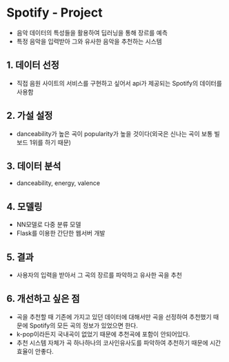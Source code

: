 # Spotify - Project
   * 음악 데이터의 특성들을 활용하여 딥러닝을 통해 장르를 예측
   * 특정 음악을 입력받아 그와 유사한 음악을 추천하는 시스템
## 1. 데이터 선정 
   * 직접 음원 사이트의 서비스를 구현하고 싶어서 api가 제공되는 Spotify의 데이터를 사용함
## 2. 가설 설정
   * danceability가 높은 곡이 popularity가 높을 것이다(외국은 신나는 곡이 보통 빌보드 1위를 하기 때문)
## 3. 데이터 분석
   * danceability, energy, valence
## 4. 모델링
   * NN모델로 다중 분류 모델
   * Flask를 이용한 간단한 웹서버 개발
## 5. 결과
   * 사용자의 입력을 받아서 그 곡의 장르를 파악하고 유사한 곡을 추천
## 6. 개선하고 싶은 점
   * 곡을 추천할 때 기존에 가지고 있던 데이터에 대해서만 곡을 선정하여 추천했기 때문에 Spotify의 모든 곡의 정보가 있었으면 한다.
   * k-pop이라든지 국내곡이 없었기 때문에 추천곡에 포함이 안되어있다.
   * 추천 시스템 자체가 곡 하나하나의 코사인유사도를 파악하여 추천하기 때문에 시간효율이 안좋다.
